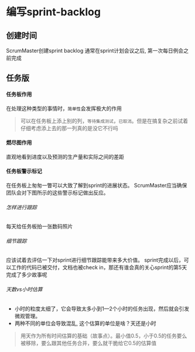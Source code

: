 # 编写sprint-backlog



## 创建时间
ScrumMaster创建sprint backlog
通常在sprint计划会议之后, 第一次每日例会之前完成



## 任务版
#### 任务板作用
在处理这种类型的事情时，`简单性`会发挥极大的作用
> 可以在任务板上添上别的列，`等待集成测试`，`已取消`。但是在搞复杂之前试着仔细考虑添上去的那一列真的是没它不行吗
#### 燃尽图作用
直观地看到进度以及预测的生产量和实际之间的差距
#### 任务板警示标记
在任务板上匆匆一瞥可以大致了解到sprint的进展状态。
ScrumMaster应当确保团队会对下图所示的这些警示标记做出反应。
###### 怎样进行跟踪
每天给任务板拍一张数码照片
###### 细节跟踪
应该试着去评估一下对sprint进行细节跟踪能带来多大价值。
sprint完成以后，可以工作的代码已被交付，文档也被check in，那还有谁会真的关心sprint的第5天完成了多少故事呢
###### 天数vs小时估算
- 小时的粒度太细了，它会导致太多小到1—2个小时的任务出现，然后就会引发微观管理。
- 两种不同的单位会导致混乱, 这个估算的单位是啥？天还是小时
> 用天作为所有时间估算的基础（故事点）。最小值0.5，小于0.5的任务要么被移除，要么跟其他任务合并，要么就干脆给它0.5的估算值